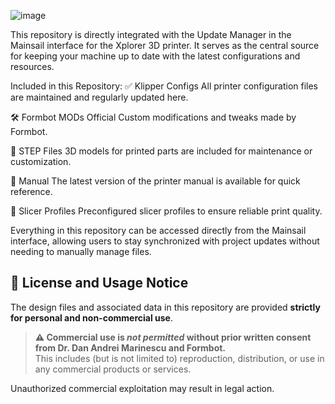 

![image](https://github.com/user-attachments/assets/0194e484-9154-4654-aad8-cc40cd8cdbf5)

This repository is directly integrated with the Update Manager in the Mainsail interface for the Xplorer 3D printer. 
It serves as the central source for keeping your machine up to date with the latest configurations and resources.

Included in this Repository:
✅ Klipper Configs
All printer configuration files are maintained and regularly updated here.

🛠 Formbot MODs
Official Custom modifications and tweaks made by Formbot.

🧩 STEP Files
3D models for printed parts are included for maintenance or customization.

🧾 Manual
The latest version of the printer manual is available for quick reference.

🧵 Slicer Profiles
Preconfigured slicer profiles to ensure reliable print quality.

Everything in this repository can be accessed directly from the Mainsail interface, allowing users to stay synchronized with project updates without needing to manually manage files.

## 🚫 License and Usage Notice

The design files and associated data in this repository are provided **strictly for personal and non-commercial use**.

> **⚠️ Commercial use is *not permitted* without prior written consent from Dr. Dan Andrei Marinescu and Formbot.**  
> This includes (but is not limited to) reproduction, distribution, or use in any commercial products or services.

Unauthorized commercial exploitation may result in legal action.


